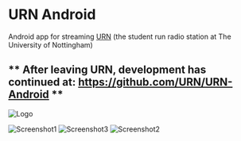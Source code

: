 # URN Android
Android app for streaming [URN](http://urn1350.net) (the student run radio station at The University of Nottingham)

## \*\* After leaving URN, development has continued at: https://github.com/URN/URN-Android **

![Logo](https://github.com/jamesturner/urn-android/raw/master/app/src/main/res/drawable-xxxhdpi/ic_urn.png "Logo")

![Screenshot1](https://github.com/jamesturner/urn-android/raw/master/screenshots/screenshot-1.png "Screenshot 1")
![Screenshot3](https://github.com/jamesturner/urn-android/raw/master/screenshots/screenshot-3.png "Screenshot 3")
![Screenshot2](https://github.com/jamesturner/urn-android/raw/master/screenshots/screenshot-2.png "Screenshot 2")


